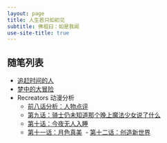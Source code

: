 ```yaml
---
layout: page
title: 人生若只如初见
subtitle: 佛祖曰：如是我闻
use-site-title: true
---
```


## 随笔列表

- [追赶时间的人](2017-05-05-chase-time)
- [梦中的大冒险](2017-05-06-dream)
- Recreators 动漫分析
  - [前八话分析：人物点评](2017-05-28-Rec-8)
  - [第九话：骑士仍未知道那个晚上魔法少女说了什么](2017-06-04-Rec-9)
  - [第十话：今夜无人入睡](2017-06-11-Rec-10)
  - [第十一话：月色真美](2017-06-18-Rec-11)
  - [第十二话：创造新世界](2017-06-25-Rec-12.md)
